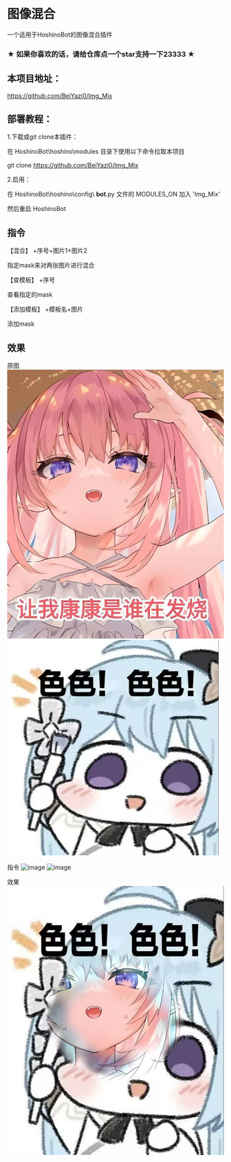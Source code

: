 # 图像混合

一个适用于HoshinoBot的图像混合插件

### ★ 如果你喜欢的话，请给仓库点一个star支持一下23333 ★

## 本项目地址：

https://github.com/BeiYazi0/Img_Mix

## 部署教程：

1.下载或git clone本插件：

在 HoshinoBot\hoshino\modules 目录下使用以下命令拉取本项目

git clone https://github.com/BeiYazi0/Img_Mix

2.启用：

在 HoshinoBot\hoshino\config\ **bot**.py 文件的 MODULES_ON 加入 'Img_Mix'

然后重启 HoshinoBot

## 指令

【混合】 +序号+图片1+图片2

指定mask来对两张图片进行混合

【查模板】 +序号

查看指定的mask

【添加模板】 +模板名+图片

添加mask

## 效果

原图
![image](https://github.com/BeiYazi0/Img_Mix/blob/main/images/example/black1.jpg)
![image](https://github.com/BeiYazi0/Img_Mix/blob/main/images/example/white1.jpg)

指令
![image](https://github.com/BeiYazi0/Img_Mix/blob/main/images/example/mask5.jpg)
![image](https://github.com/BeiYazi0/Img_Mix/blob/main/images/example/mix5.jpg)

效果
![image](https://github.com/BeiYazi0/Img_Mix/blob/main/images/example/mix5_res.jpg)
